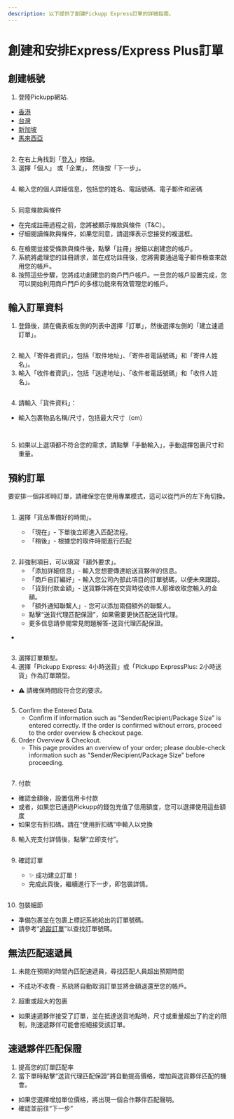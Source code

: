 ```yaml
---
description: 以下提供了創建Pickupp Express訂單的詳細指南。
---
```


# 創建和安排Express/Express Plus訂單

## 創建帳號

1. 登陸Pickupp網站.

* [香港](https://hk.pickupp.io/)
* [台灣](https://tw.pickupp.io/zh/)
* [新加坡](https://sg.pickupp.io/en/)
* [馬來西亞](https://my.pickupp.io/en/)

<figure><img src="../.gitbook/assets/Screenshot 2024-04-10 at 1.30.01 PM (1).png" alt=""><figcaption></figcaption></figure>

2. 在右上角找到「[登入](https://portal.hk.pickupp.io/login?_gl=1*kyrxjk*_gcl_aw*R0NMLjE3MTI2NTAyNTEuQ2owS0NRand6dE93QmhEN0FSSXNBUERLbmtCUmlUYUlUdzdJalNLNlpaVVVlX3IwenNXTExNaTVzeVVhWkNVSng4NE5aU0xQYVBTU19RNGFBa3N5RUFMd193Y0I.*_gcl_au*MTc1OTE3NTY2OC4xNzEyMTEzNzU2)」按鈕。
3. 選擇「個人」 或「企業」， 然後按「下一步」。

<figure><img src="../.gitbook/assets/Screenshot 2024-04-10 at 5.21.46 PM.png" alt=""><figcaption></figcaption></figure>

4. 輸入您的個人詳細信息，包括您的姓名、電話號碼、電子郵件和密碼

<figure><img src="../.gitbook/assets/Screenshot 2024-04-10 at 5.26.22 PM.png" alt=""><figcaption></figcaption></figure>

5. 同意條款與條件

* 在完成註冊過程之前，您將被顯示條款與條件（T\&C）。&#x20;
* 仔細閱讀條款與條件，如果您同意，請選擇表示您接受的複選框。&#x20;

6. 在檢閱並接受條款與條件後，點擊「註冊」按鈕以創建您的帳戶。
7. 系統將處理您的註冊請求，並在成功註冊後，您將需要通過電子郵件檢查來啟用您的帳戶。
8. 按照這些步驟，您將成功創建您的商戶門戶帳戶。一旦您的帳戶設置完成，您可以開始利用商戶門戶的多樣功能來有效管理您的帳戶。

## 輸入訂單資料

1. 登錄後，請在儀表板左側的列表中選擇「訂單」，然後選擇左側的「建立速遞訂單」。

<figure><img src="../.gitbook/assets/Screenshot 2024-03-21 at 7.48.08 PM.png" alt=""><figcaption></figcaption></figure>

2. 輸入「寄件者資訊」，包括「取件地址」、「寄件者電話號碼」和「寄件人姓名」。
3. 輸入「收件者資訊」，包括「送達地址」、「收件者電話號碼」和「收件人姓名」。

<figure><img src="../.gitbook/assets/Screenshot 2024-03-21 at 7.58.12 PM.png" alt=""><figcaption></figcaption></figure>

4. 請輸入「貨件資料」：

* &#x20;輸入包裹物品名稱/尺寸，包括最大尺寸（cm）

<figure><img src="../.gitbook/assets/Screenshot 2024-03-21 at 8.00.55 PM.png" alt=""><figcaption></figcaption></figure>

<figure><img src="../.gitbook/assets/Screenshot 2024-03-21 at 8.01.48 PM.png" alt=""><figcaption></figcaption></figure>

5. 如果以上選項都不符合您的需求，請點擊「手動輸入」，手動選擇包裹尺寸和重量。

## 預約訂單

要安排一個非即時訂單，請確保您在使用專業模式，這可以從門戶的左下角切換。

<figure><img src="../.gitbook/assets/Screenshot 2024-03-22 at 9.03.49 AM.png" alt=""><figcaption></figcaption></figure>

1.  選擇「貨品準備好的時間」。

    * 「現在」- 下單後立即進入匹配流程。
    * 「稍後」- 根據您的取件時間進行匹配



<figure><img src="../.gitbook/assets/Screenshot 2024-03-22 at 9.06.58 AM.png" alt=""><figcaption></figcaption></figure>

2. 非強制項目，可以填寫「額外要求」。
   * 「添加詳細信息」- 輸入您想要傳達給送貨夥伴的信息。
   * 「商戶自訂編好」- 輸入您公司內部此項目的訂單號碼，以便未來跟踪。
   * 「貨到付款金額」- 送貨夥伴將在交貨時從收件人那裡收取您輸入的金額。
   * 「額外通知聯繫人」- 您可以添加兩個額外的聯繫人。
   * 點擊“送貨代理匹配保證”，如果需要更快匹配送貨代理。
   * 更多信息請參閱常見問題解答-送貨代理匹配保證。

*

<figure><img src="../.gitbook/assets/Screenshot 2024-03-22 at 9.16.38 AM.png" alt=""><figcaption></figcaption></figure>

3. 選擇訂單類型。
4. 選擇「Pickupp Express: 4小時送貨」或「Pickupp ExpressPlus: 2小時送貨」作為訂單類型。

* &#x20;⚠️ 請確保時間段符合您的要求。

<figure><img src="../.gitbook/assets/Screenshot 2024-03-22 at 9.12.44 AM.png" alt=""><figcaption></figcaption></figure>

5. Confirm the Entered Data.
   * Confirm if information such as "Sender/Recipient/Package Size" is entered correctly. If the order is confirmed without errors, proceed to the order overview & checkout page.
6. Order Overview & Checkout.
   * This page provides an overview of your order; please double-check information such as "Sender/Recipient/Package Size" before proceeding.

<figure><img src="../.gitbook/assets/Screenshot 2024-03-22 at 9.18.20 AM.png" alt=""><figcaption></figcaption></figure>

7. 付款

* 確認金額後，設置信用卡付款
* 或者，如果您已通過Pickupp的錢包充值了信用額度，您可以選擇使用這些額度
* 如果您有折扣碼，請在“使用折扣碼”中輸入以兌換

8. 輸入完支付詳情後，點擊“立即支付”。

<figure><img src="../.gitbook/assets/Screenshot 2024-03-23 at 11.23.06 AM.png" alt=""><figcaption></figcaption></figure>

9.  確認訂單

    * ✨ 成功建立訂單！
    * 完成此頁後，繼續進行下一步，即包裝詳情。



<figure><img src="../.gitbook/assets/image (4).png" alt=""><figcaption></figcaption></figure>

10. 包裝細節

* 準備包裹並在包裹上標記系統給出的訂單號碼。
* &#x20;請參考“[追蹤訂單](zhui-zong-ding-dan.md)”以查找訂單號碼。

## 無法匹配速遞員

1. 未能在預期的時間內匹配速遞員，尋找匹配人員超出預期時間

* 不成功不收費 - 系統將自動取消訂單並將金額退還至您的帳戶。

2. 超重或超大的包裹

* 如果速遞夥伴接受了訂單，並在抵達送貨地點時，尺寸或重量超出了約定的限制，則速遞夥伴可能會拒絕接受該訂單。



## 速遞夥伴匹配保證

1. 提高您的訂單匹配率
2. 當下單時點擊“送貨代理匹配保證”將自動提高價格，增加與送貨夥伴匹配的機會。

* 如果您選擇增加單位價格，將出現一個合作夥伴匹配聲明。
* 確認並前往“下一步”
